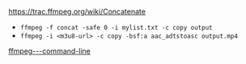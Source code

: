 https://trac.ffmpeg.org/wiki/Concatenate

- `ffmpeg -f concat -safe 0 -i mylist.txt -c copy output`
- `ffmpeg -i <m3u8-url> -c copy -bsf:a aac_adtstoasc output.mp4`

[ffmpeg---command-line](https://github.com/leandromoreira/ffmpeg-libav-tutorial#ffmpeg---command-line)
